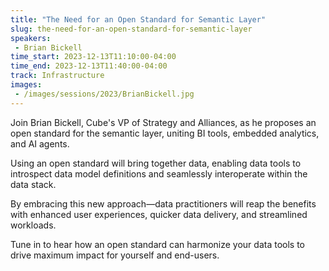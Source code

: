 ```yaml
---
title: "The Need for an Open Standard for Semantic Layer"
slug: the-need-for-an-open-standard-for-semantic-layer
speakers:
 - Brian Bickell
time_start: 2023-12-13T11:10:00-04:00
time_end: 2023-12-13T11:40:00-04:00
track: Infrastructure
images:
 - /images/sessions/2023/BrianBickell.jpg
---
```


Join Brian Bickell, Cube's VP of Strategy and Alliances, as he proposes an open standard for the semantic layer, uniting BI tools, embedded analytics, and AI agents. 
 
Using an open standard will bring together data, enabling data tools to introspect data model definitions and seamlessly interoperate within the data stack.
 
By embracing this new approach—data practitioners will reap the benefits with enhanced user experiences, quicker data delivery, and streamlined workloads. 
 
Tune in to hear how an open standard can harmonize your data tools to drive maximum impact for yourself and end-users.